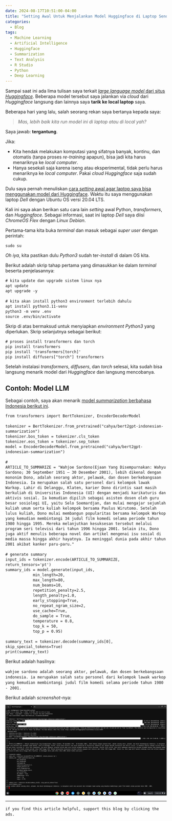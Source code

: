 ```yaml
---
date: 2024-08-17T10:51:00-04:00
title: "Setting Awal Untuk Menjalankan Model Huggingface di Laptop Sendiri"
categories:
  - Blog
tags:
  - Machine Learning
  - Artificial Intelligence
  - Huggingface
  - Summarization
  - Text Analysis
  - R Studio
  - Python
  - Deep Learning
---
```



Sampai saat ini ada lima tulisan saya terkait [*large language model*
dari situs *Huggingface*](https://ikanx101.com/tags/#huggingface).
Beberapa model tersebut saya jalankan via *cloud* dari *Huggingface*
langsung dan lainnya saya **tarik ke local laptop** saya.

Beberapa hari yang lalu, salah seorang rekan saya bertanya kepada saya:

> *Mas, lebih baik kita run model ini di laptop atau di local yah?*

Saya jawab: **tergantung**.

Jika:

- Kita hendak melakukan komputasi yang sifatnya banyak, kontinu, dan
  otomatis (tanpa proses *re-training* apapun), bisa jadi kita harus
  menariknya ke *local computer*.
- Hanya sesekali saja karena iseng atau eksperimental, tidak perlu harus
  menariknya ke *local computer*. Pakai *cloud Huggingface* saja sudah
  cukup.

Dulu saya pernah menuliskan [cara *setting* awal agar laptop saya bisa
menggunakan model dari
Huggingface](https://ikanx101.com/blog/install-huggingface/). Waktu itu
saya menggunakan laptop *Dell* dengan Ubuntu OS versi 20.04 LTS.

Kali ini saya akan berikan satu cara lain *setting* awal Python,
*transformers*, dan *Huggingface*. Sebagai informasi, saat ini laptop
*Dell* saya diisi *ChromeOS Flex* dengan *Linux Debian*.

Pertama-tama kita buka *terminal* dan masuk sebagai *super user* dengan
perintah:

    sudo su

*Oh iya*, kita pastikan dulu *Python3* sudah ter-*install* di dalam OS
kita.

Berikut adalah skrip tahap pertama yang dimasukkan ke dalam *terminal*
beserta penjelasannya:

    # kita update dan upgrade sistem linux nya
    apt update
    apt upgrade -y

    # kita akan install python3 environment terlebih dahulu
    apt install python3.11-venv
    python3 -m venv .env
    source .env/bin/activate

Skrip di atas bermaksud untuk menyiapkan *environment* *Python3* yang
diperlukan. Skrip selanjutnya sebagai berikut:

    # proses install transformers dan torch
    pip install transformers
    pip install 'transformers[torch]'
    pip install diffusers["torch"] transformers

Setelah instalasi *transformers*, *diffusers*, dan *torch* selesai, kita
sudah bisa langsung menarik model dari *Huggingface* dan langsung
mencobanya.

## Contoh: Model LLM

Sebagai contoh, saya akan menarik [model *summarization* berbahasa
Indonesia berikut
ini](https://huggingface.co/cahya/bert2gpt-indonesian-summarization).

    from transformers import BertTokenizer, EncoderDecoderModel

    tokenizer = BertTokenizer.from_pretrained("cahya/bert2gpt-indonesian-summarization")
    tokenizer.bos_token = tokenizer.cls_token
    tokenizer.eos_token = tokenizer.sep_token
    model = EncoderDecoderModel.from_pretrained("cahya/bert2gpt-indonesian-summarization")

    #  
    ARTICLE_TO_SUMMARIZE = "Wahjoe Sardono(Ejaan Yang Disempurnakan: Wahyu Sardono; 30 September 1951 – 30 Desember 2001), lebih dikenal dengan mononim Dono, adalah seorang aktor, pelawak, dan dosen berkebangsaan Indonesia. Ia merupakan salah satu personel dari kelompok lawak Warkop. Lahir di Delanggu, Klaten, karier Dono dirintis saat masih berkuliah di Universitas Indonesia (UI) dengan menjadi karikaturis dan aktivis sosial. Ia kemudian dipilih sebagai asisten dosen oleh guru besar sosiologi UI, yaitu Selo Soemardjan, dan mulai mengajar sejumlah kuliah umum serta kuliah kelompok bersama Paulus Wirutomo. Setelah lulus kuliah, Dono mulai membangun popularitas bersama kelompok Warkop yang kemudian membintangi 34 judul film komedi selama periode tahun 1980 hingga 1995. Mereka melanjutkan kesuksesan tersebut melalui program seri televisi dari tahun 1996 hingga 2001. Selain itu, Dono juga aktif menulis beberapa novel dan artikel mengenai isu sosial di media massa hingga akhir hayatnya. Ia meninggal dunia pada akhir tahun 2001 akibat kanker paru-paru."

    # generate summary
    input_ids = tokenizer.encode(ARTICLE_TO_SUMMARIZE, return_tensors='pt')
    summary_ids = model.generate(input_ids,
                min_length=20,
                max_length=80, 
                num_beams=10,
                repetition_penalty=2.5, 
                length_penalty=1.0, 
                early_stopping=True,
                no_repeat_ngram_size=2,
                use_cache=True,
                do_sample = True,
                temperature = 0.8,
                top_k = 50,
                top_p = 0.95)

    summary_text = tokenizer.decode(summary_ids[0], skip_special_tokens=True)
    print(summary_text)

Berikut adalah hasilnya:

`wahjoe sardono adalah seorang aktor, pelawak, dan dosen berkebangsaan indonesia. ia merupakan salah satu personel dari kelompok lawak warkop yang kemudian membintangi judul film komedi selama periode tahun 1980 - 2001.`

Berikut adalah *screenshot*-nya:

<img src="https://raw.githubusercontent.com/ikanx101/ikanx101.github.io/master/_posts/huggingface/setting/hug.png" data-fig-align="center" width="600" />

------------------------------------------------------------------------

`if you find this article helpful, support this blog by clicking the ads.`
